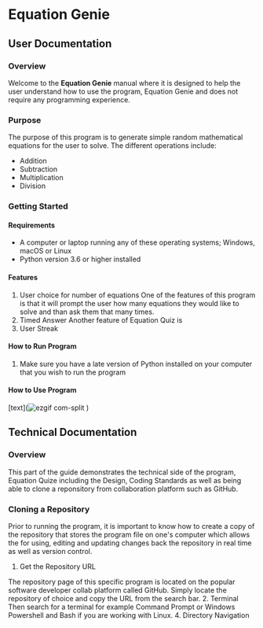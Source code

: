 # Equation Genie
## User Documentation
### Overview 
Welcome to the **Equation Genie** manual where it is designed to help the user understand how to use the program, Equation Genie and does not require any programming experience. 
### Purpose
The purpose of this program is to generate simple random mathematical equations for the user to solve. The different operations include:
- Addition
- Subtraction
- Multiplication
- Division

### Getting Started
#### Requirements
- A computer or laptop running any of these operating systems; Windows, macOS or Linux
- Python version 3.6 or higher installed

#### Features
1. User choice for number of equations
One of the features of this program is that it will prompt the user how many equations they would like to solve and than ask them that many times.
2. Timed Answer
Another feature of Equation Quiz is 
4. User Streak

#### How to Run Program
1. Make sure you have a late version of Python installed on your computer that you wish to run the program 

#### How to Use Program 
[text](![ezgif com-split](https://github.com/user-attachments/assets/1a8f8671-426f-4220-8616-c1fec545f466)
)
## Technical Documentation
### Overview
This part of the guide demonstrates the technical side of the program, Equation Quize including the Design, Coding Standards as well as being able to clone a reponsitory from collaboration platform such as GitHub. 

### Cloning a Repository
Prior to running the program, it is important to know how to create a copy of the repository that stores the program file on one's computer which allows the for using, editing and updating changes back the repository in real time as well as version control. 

1. Get the Repository URL
   
The repository page of this specific program is located on the popular software developer collab platform called GitHub. Simply locate the repository of choice and copy the URL from the search bar.
2. Terminal
Then search for a terminal for example Command Prompt or Windows Powershell and Bash if you are working with Linux. 
4. Directory Navigation 
